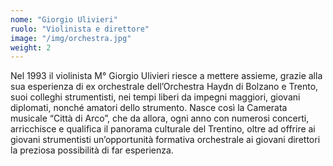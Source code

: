 ```yaml
---
nome: "Giorgio Ulivieri"
ruolo: "Violinista e direttore"
image: "/img/orchestra.jpg"
weight: 2
---
```


Nel 1993 il violinista M° Giorgio Ulivieri riesce a mettere assieme, grazie alla sua esperienza di ex orchestrale dell’Orchestra Haydn di Bolzano e Trento, suoi colleghi strumentisti, nei tempi liberi da impegni maggiori, giovani diplomati, nonché amatori dello strumento. 
Nasce così la Camerata musicale “Città di Arco”, che da allora, ogni anno con numerosi concerti, arricchisce e qualifica il panorama culturale del Trentino, oltre ad offrire ai giovani strumentisti un’opportunità formativa orchestrale ai giovani direttori la preziosa possibilità di far esperienza.
